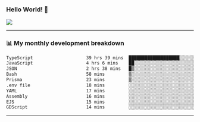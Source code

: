 ### Hello World! 👋

<a>
  <img align="center" src="https://github-readme-stats.vercel.app/api?username=megatunger&count_private=true&include_all_commits=true&bg_color=30,56CCF2,2F80ED&title_color=fff&text_color=fff" />
</a>

------
### 📊 My monthly development breakdown

<!--START_SECTION:waka-->

```txt
TypeScript                    39 hrs 39 mins  ███████████████████░░░░░░   76.05 %
JavaScript                    4 hrs 6 mins    ██░░░░░░░░░░░░░░░░░░░░░░░   07.87 %
JSON                          2 hrs 38 mins   █▒░░░░░░░░░░░░░░░░░░░░░░░   05.07 %
Bash                          58 mins         ▒░░░░░░░░░░░░░░░░░░░░░░░░   01.87 %
Prisma                        23 mins         ▒░░░░░░░░░░░░░░░░░░░░░░░░   00.75 %
.env file                     18 mins         ░░░░░░░░░░░░░░░░░░░░░░░░░   00.59 %
YAML                          17 mins         ░░░░░░░░░░░░░░░░░░░░░░░░░   00.55 %
Assembly                      16 mins         ░░░░░░░░░░░░░░░░░░░░░░░░░   00.52 %
EJS                           15 mins         ░░░░░░░░░░░░░░░░░░░░░░░░░   00.50 %
GDScript                      14 mins         ░░░░░░░░░░░░░░░░░░░░░░░░░   00.46 %
```

<!--END_SECTION:waka-->

------
